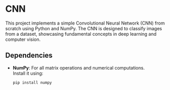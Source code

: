 # CNN

This project implements a simple Convolutional Neural Network (CNN) from scratch using Python and NumPy. The CNN is designed to classify images from a dataset, showcasing fundamental concepts in deep learning and computer vision.

## Dependencies

- **NumPy**: For all matrix operations and numerical computations.  
  Install it using:  
  ```bash
  pip install numpy
